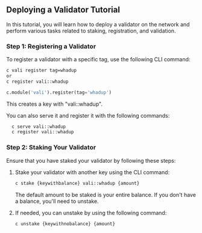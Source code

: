 

## Deploying a Validator Tutorial

In this tutorial, you will learn how to deploy a validator on the network and perform various tasks related to staking, registration, and validation.

### Step 1: Registering a Validator

To register a validator with a specific tag, use the following CLI command:

```bash
c vali register tag=whadup
or 
c register vali::whadup
```

```python 
c.module('vali').register(tag='whadup')
```

This creates a key with "vali::whadup". 

You can also serve it and register it with the following commands:
   
 ```bash
   c serve vali::whadup
   c register vali::whadup
```


### Step 2: Staking Your Validator

Ensure that you have staked your validator by following these steps:

1. Stake your validator with another key using the CLI command:

   ```bash
   c stake {keywithbalance} vali::whadup {amount}
   ```

   The default amount to be staked is your entire balance. If you don't have a balance, you'll need to unstake.

2. If needed, you can unstake by using the following command:

   ```bash
   c unstake {keywithnobalance} {amount}
   ```

